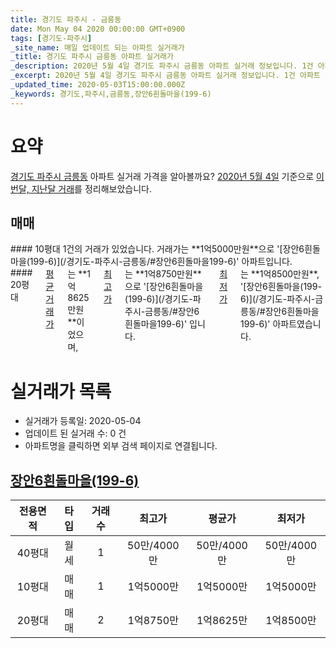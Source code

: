 ```yaml
---
title: 경기도 파주시 - 금릉동
date: Mon May 04 2020 00:00:00 GMT+0900
tags: [경기도-파주시]
_site_name: 매일 업데이트 되는 아파트 실거래가
_title: 경기도 파주시 금릉동 아파트 실거래가
_description: 2020년 5월 4일 경기도 파주시 금릉동 아파트 실거래 정보입니다. 1건 아파트 정보가 있습니다.
_excerpt: 2020년 5월 4일 경기도 파주시 금릉동 아파트 실거래 정보입니다. 1건 아파트 정보가 있습니다.
_updated_time: 2020-05-03T15:00:00.000Z
_keywords: 경기도,파주시,금릉동,장안6흰돌마을(199-6)
---
```





# 요약
<ins>경기도 파주시 금릉동</ins> 아파트 실거래 가격을 알아볼까요? <ins>2020년 5월 4일</ins> 기준으로 <ins>이번달, 지난달 거래</ins>를 정리해보았습니다.

## 매매
<div class="container">
<div class="six columns" markdown="1">
#### 10평대
1건의 거래가 있었습니다. 거래가는 **1억5000만원**으로 '[장안6흰돌마을(199-6)](/경기도-파주시-금릉동/#장안6흰돌마을199-6)' 아파트입니다.
</div>
<div class="six columns" markdown="1">
#### 20평대
<ins>평균 거래가</ins>는 **1억8625만원**이었으며, <ins>최고가</ins>는 **1억8750만원**으로 '[장안6흰돌마을(199-6)](/경기도-파주시-금릉동/#장안6흰돌마을199-6)' 입니다. <ins>최저가</ins>는 **1억8500만원**, '[장안6흰돌마을(199-6)](/경기도-파주시-금릉동/#장안6흰돌마을199-6)' 아파트였습니다.
</div>
</div>



# 실거래가 목록
- 실거래가 등록일: 2020-05-04
- 업데이트 된 실거래 수: 0 건
- 아파트명을 클릭하면 외부 검색 페이지로 연결됩니다.

## [장안6흰돌마을(199-6)](#장안6흰돌마을199-6)

|전용면적|타입|거래수|최고가|평균가|최저가|
|:---:|:---:|:---:|:---:|:---:|:---:|
|40평대|<span class="deal-type-3">월세</span>|1|50만/4000만|50만/4000만|50만/4000만|
|10평대|<span class="deal-type-1">매매</span>|1|1억5000만|1억5000만|1억5000만|
|20평대|<span class="deal-type-1">매매</span>|2|1억8750만|1억8625만|1억8500만|

<br/>



